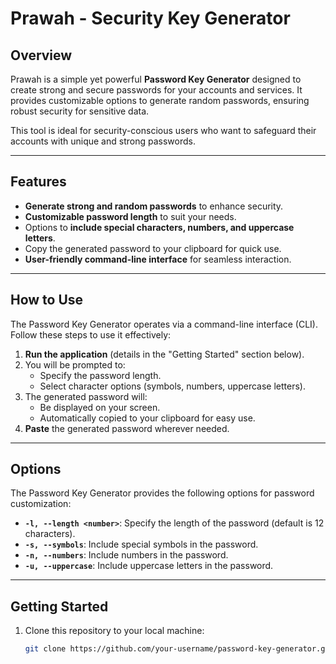 # **Prawah - Security Key Generator**

## **Overview**
Prawah is a simple yet powerful **Password Key Generator** designed to create strong and secure passwords for your accounts and services. It provides customizable options to generate random passwords, ensuring robust security for sensitive data. 

This tool is ideal for security-conscious users who want to safeguard their accounts with unique and strong passwords.

---

## **Features**
- **Generate strong and random passwords** to enhance security.
- **Customizable password length** to suit your needs.
- Options to **include special characters, numbers, and uppercase letters**.
- Copy the generated password to your clipboard for quick use.
- **User-friendly command-line interface** for seamless interaction.

---

## **How to Use**
The Password Key Generator operates via a command-line interface (CLI). Follow these steps to use it effectively:

1. **Run the application** (details in the "Getting Started" section below).
2. You will be prompted to:
   - Specify the password length.
   - Select character options (symbols, numbers, uppercase letters).
3. The generated password will:
   - Be displayed on your screen.
   - Automatically copied to your clipboard for easy use.
4. **Paste** the generated password wherever needed.

---

## **Options**
The Password Key Generator provides the following options for password customization:
- **`-l, --length <number>`**: Specify the length of the password (default is 12 characters).
- **`-s, --symbols`**: Include special symbols in the password.
- **`-n, --numbers`**: Include numbers in the password.
- **`-u, --uppercase`**: Include uppercase letters in the password.

---

## **Getting Started**
1. Clone this repository to your local machine:
   ```bash
   git clone https://github.com/your-username/password-key-generator.git
